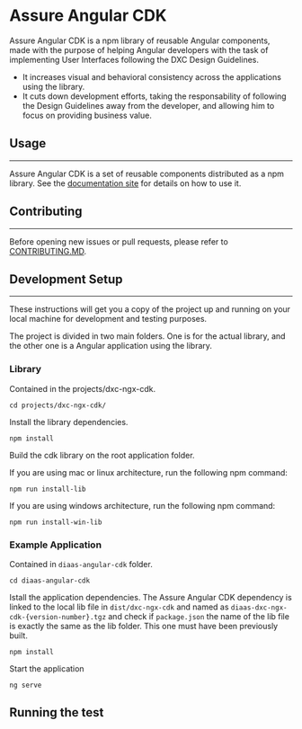 # Assure Angular CDK

Assure Angular CDK is a npm library of reusable Angular components, made with the purpose of helping Angular developers with the task of implementing User Interfaces following the DXC Design Guidelines.
- It increases visual and behavioral consistency across the applications using the library.
- It cuts down development efforts, taking the responsability of following the Design Guidelines away from the developer, and allowing him to focus on providing business value.

## Usage
___
Assure Angular CDK is a set of reusable components distributed as a npm library. See the [documentation site](http://design-system-angular-cdk-site.s3-website.us-east-2.amazonaws.com) for details on how to use it.

## Contributing
---
Before opening new issues or pull requests, please refer to [CONTRIBUTING.MD](https://github.dxc.com/DIaaS/diaas-angular-cdk/blob/master/README.md).
## Development Setup
___
These instructions will get you a copy of the project up and running on your local machine for development and testing purposes.

The project is divided in two main folders. One is for the actual library, and the other one is a Angular application using the library.
### Library
Contained in the projects/dxc-ngx-cdk.
````
cd projects/dxc-ngx-cdk/
````
Install the library dependencies.
````
npm install
````
Build the cdk library on the root application folder.

If you are using mac or linux architecture, run the following npm command:
````
npm run install-lib
````
If you are using windows architecture, run the following npm command:
````
npm run install-win-lib
````

### Example Application
Contained in `diaas-angular-cdk` folder.

````
cd diaas-angular-cdk
````
Istall the application dependencies. The Assure Angular CDK dependency is linked to the local lib file in `dist/dxc-ngx-cdk` and named as `diaas-dxc-ngx-cdk-{version-number}.tgz` and check if `package.json` the name of the lib file is exactly the same as the lib folder. This one must have been previously built.
````
npm install
````
Start the application
````
ng serve
````
## Running the test


